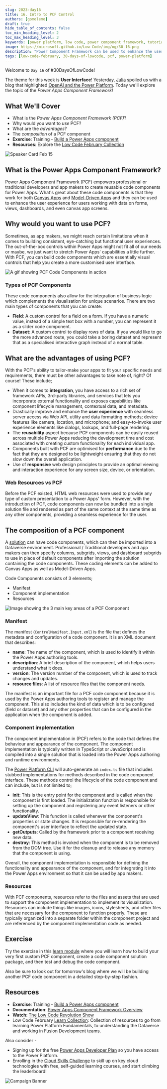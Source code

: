 ```yaml
---
slug: 2023-day16
title: 16. Intro to PCF Control
authors: [gomolemo]
draft: true
hide_table_of_contents: false
toc_min_heading_level: 2
toc_max_heading_level: 3
keywords: [power platform, low code, power component framework, tutorial]
image: https://microsoft.github.io/Low-Code/img/og/30-16.png
description: "Power Component Framework can be used to enhance the user experience for users working with data on forms, views, dashboards, and even canvas app screens. Learn more in #LowCodeFebruary." 
tags: [low-code-february, 30-days-of-lowcode, pcf, power-platform]
---
```


<head>
  <meta name="twitter:url" 
    content="https://microsoft.github.io/Low-Code/blog/2023-day16" />
  <meta name="twitter:title" 
    content="16. Intro to PCF Control" />
  <meta name="twitter:description" 
    content="Power Component Framework can be used to enhance the user experience for users working with data on forms, views, dashboards, and even canvas app screens. Learn more in #LowCodeFebruary." />
  <meta name="twitter:image" 
    content="https://microsoft.github.io/Low-Code/img/og/30-16.png" />
  <meta name="twitter:card" content="summary_large_image" />
  <meta name="twitter:creator" 
    content="@nitya" />
  <meta name="twitter:site" content="@AzureAdvocates" /> 
  <link rel="canonical" 
    href="https://microsoft.github.io/Low-Code/blog/2023-day16" />
</head>

Welcome to `Day 16` of #30DaysOfLowCode!

The theme for this week is **User Interface**! Yesterday, [Julia](https://github.com/juliajuju93) spoiled us with a blog that highlighted [OpenAI and the Power Platform](https://microsoft.github.io/Low-Code/blog/2023-day15). Today we'll explore the topic of the *Power Apps Component Framework*! 

## What We'll Cover
 * What is the *Power Apps Component Framework (PCF)*?
 * Why would you want to *use* PCF?
 * What are the *advantages*?
 * The *composition* of a PCF component
 * **Exercise**: Training - [Build a Power Apps component](https://aka.ms/LCF/BuildPCF)
 * **Resources**: Explore the [Low Code February Collection](https://aka.ms/lowcode-february/collection)

![Speaker Card Feb 15](../../../static/img/og/30-16.png)


<!-- ************************************* -->
<!--  AUTHORS: ONLY UPDATE BELOW THIS LINE -->
<!-- ************************************* -->

## What is the Power Apps Component Framework?

Power Apps Component Framework (PCF) empowers professional or traditional developers and app makers to create reusable code components for Power Apps. What's great about these code components is that they work for both [Canvas Apps](https://aka.ms/LCF/Components4Canvas) and [Model-Driven Apps](https://aka.ms/LCF/Components4ModelDriven) and they can be used to enhance the user experience for users working with data on forms, views, dashboards, and even canvas app screens. 

## Why would you want to use PCF?

Sometimes, as app makers, we might reach certain limitations when it comes to building consistent, eye-catching but functional user experiences. The out-of-the-box controls within Power Apps might not fit all of our needs or maybe, we just want to stretch Power Apps' capabilities a little further. With PCF, you can build code components which are essentially visual controls that help you create a more customised user interface.

![A gif showing PCF Code Components in action](./code-components.gif)

### Types of PCF Components

These code components also allow for the integration of business logic which complements the visualisation for unique scenarios. There are two main types of components that you can create:

 * **Field**: A custom control for a field on a form. If you have a numeric value, instead of a simple text box with a number, you can represent it as a slider code component.
 * **Dataset**: A custom control to display rows of data. If you would like to go the more advanced route, you could take a boring dataset and represent that as a specialised interactive graph instead of a normal table. 

## What are the advantages of using PCF?
With the PCF's ability to tailor-make your apps to fit your specific needs and requirements, there must be other advantages to take note of, right? Of course! These include;

 * When it comes to **integration**, you have access to a rich set of framework APIs, 3rd-party libraries, and services that lets you incorporate external functionality and exposes capabilities like component lifecycle management, contextual data, and metadata.
 * Drastically improve and enhance the **user experience** with seamless server access via Web API, utility and data formatting methods; device features like camera, location, and microphone; and easy-to-invoke user experience elements like dialogs, lookups, and full-page rendering.
 * The **reusability** aspect because PCF components can be easily reused across multiple Power Apps reducing the development time and cost associated with creating custom functionality for each individual app.
 * Components built with PCF are optimised for **performance** due to the fact that they are designed to be lightweight ensuring that they do not slow down the overall application.
 * Use of **responsive** web design principles to provide an optimal viewing and interaction experience for any screen size, device, or orientation.

### Web Resources vs PCF

Before the PCF existed, HTML web resources were used to provide any type of custom presentation to a Power Apps' form. However, with the introduction of PCF, code components can now be bundled into a single solution file and rendered as part of the same context at the same time as any other components, providing a seamless experience for the user.

## The composition of a PCF component

A [solution](https://aka.ms/LCF/SolutionConcepts) can have code components, which can then be imported into a Dataverse environment. Professional / Traditional developers and app makers can then specify columns, subgrids, views, and dashboard subgrids to use in place of default components after importing the solution containing the code components. These coding elements can be added to Canvas Apps as well as Model-Driven Apps.

Code Components consists of 3 elements;
* Manifest
* Component implementation
* Resources

![Image showing the 3 main key areas of a PCF Component](./PCF-KeyAreas.png)

### Manifest
The manifest (`ControlManifest.Input.xml`) is the file that defines the metadata and configuration of a code component. It is an XML document that describes:
* **name**: The name of the component, which is used to identify it within the Power Apps authoring tools.
* **description**: A brief description of the component, which helps users understand what it does.
* **version**: The version number of the component, which is used to track changes and updates.
* **resource files**: A list of resource files that the component needs.

The manifest is an important file for a PCF code component because it is used by the Power Apps authoring tools to register and manage the component. This also includes the kind of data which is to be configured (field or dataset) and any other properties that can be configured in the application when the component is added.

### Component implementation
The component implementation in (PCF) refers to the code that defines the behaviour and appearance of the component. The component implementation is typically written in TypeScript or JavaScript and is compiled into a single solution that is loaded into the Power Apps authoring and runtime environments.

The [Power Platform CLI](https://aka.ms/LCF/PowerCLI) will auto-generate an `index.ts` file that includes stubbed implementations for methods described in the code component interface. These methods control the lifecycle of the code component and can include, but is not limited to;

* **init**: This is the entry point for the component and is called when the component is first loaded. The initialization function is responsible for setting up the component and registering any event listeners or other functionality.
* **updateView**: This function is called whenever the component's properties or state changes. It is responsible for re-rendering the component's user interface to reflect the updated state.
* **getOutputs**: Called by the framework prior to a component receiving new data. 
* **destroy**:  This method is invoked when the component is to be removed from the DOM tree. Use it for the cleanup and to release any memory that the component is using.

Overall, the component implementation is responsible for defining the functionality and appearance of the component, and for integrating it into the Power Apps environment so that it can be used by app makers.

### Resources
With PCF components, resources refer to the files and assets that are used to support the component implementation to implement its visualization. Resources can include things like images, icons, stylesheets, and other files that are necessary for the component to function properly. These are typically organized into a separate folder within the component project and are referenced by the component implementation code as needed.

## Exercise

Try the exercise in this [learn module](https://aka.ms/LCF/BuildPCF) where you will learn how to build your very first custom PCF component, create a code component solution package, and then test and debug the code component.

Also be sure to look out for tomorrow's blog where we will be building another PCF code component in a detailed step-by-step fashion. 

## Resources

* **Exercise**: Training - [Build a Power Apps component](https://aka.ms/LCF/BuildPCF)
* **Documentation**: [Power Apps Component Framework Overview](https://aka.ms/LCF/PCFDocs)
* **Watch**: [The Low Code Revolution Show](https://learn.microsoft.com/shows/the-low-code-revolution/?wt.mc_id=82054_collection_webpage_ece&ns-enrollment-type=Collection&ns-enrollment-id=8q5jhr1y0jeqj6)
* Low Code February [Learn Collection](https://learn.microsoft.com/users/nityan/collections/xz6ehr2mx031y0?WT.mc_id=javascript-82212-ninarasi): Collection of resources to go from learning Power Platform Fundamentals, to understanding the Dataverse and working in Fusion Development teams.

Also consider -

* Signing up for the free [Power Apps Developer Plan](https://aka.ms/lowcode-february/devplan) so you have access to the Power Platform.
* Enrolling in the [Cloud Skills Challenge](https://aka.ms/lowcode-february/challenge) to skill up on key cloud technologies with free, self-guided learning courses, and start climbing the leaderboard!

![Campaign Banner](./../../../static/img/og/30-banner.png)
